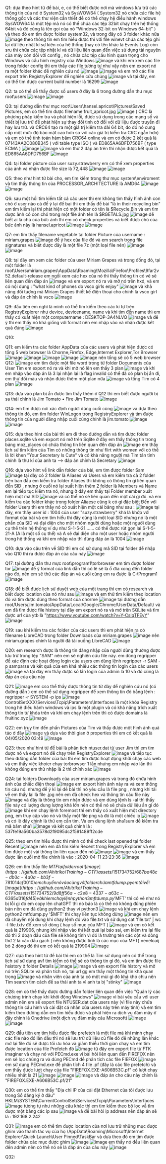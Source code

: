 Q1:
dựa theo hint từ đề bài, e, có thể biết được nơi mà windows lưu trữ các thông tin của nó ở System32 và SysWOW64
( Systom32 nó chứa các file hệ thống gốc và các thư viện cần thiết để có thể chạy hệ điều hành windows
SysWOW64 là một tệp mà nó có thể chứa các tệp 32bit chạy trên hệ thống 64bit và đó cũng là tên gọi của nó "Windows 32-bit on Windows 64-bit" )
và theo đó em tìm được folder system32, và trong đây có 3 folder khác nữa
![image](https://github.com/Ahitriko/Training-CTF/assets/151734752/aa29ddd8-776d-4622-bde2-ce5282bfd385)
theo thông tin em tìm hiểu được thì với file winevt chứa các tệp ghi lại dữ liệu nhật kí sự kiện của hệ thống (hay có tên khác là Events Log)
còn sru thì chữa các tệp nhật kí và dữ liệu liên quan đến việc sử dụng tài nguyên của máy
còn đối với config , nó chứa các tệp cấu hình quan trọng cho Windows và cấu hình registry của Windows
![image](https://github.com/Ahitriko/Training-CTF/assets/151734752/0830a8d9-0d4d-4675-9eb9-424d1928de27)
và khi em xem các file trong folder config thì em thấy các file tương tự như vậy nên em export nó ra một folder khác để nghiên cứu nó
![image](https://github.com/Ahitriko/Training-CTF/assets/151734752/2722c57a-3d7c-4af5-b311-b40ff4d9e1e7)
![image](https://github.com/Ahitriko/Training-CTF/assets/151734752/832b8213-86e3-4645-ba5f-fe2696da7097)
và em mở các file export trên RegistryExplorer để nghiên cứu chúng
![image](https://github.com/Ahitriko/Training-CTF/assets/151734752/8a04e1ca-33f9-444b-bc43-be7e50ac3b42)
và tại đây, em có thể tìm được current build number là 16299
![image](https://github.com/Ahitriko/Training-CTF/assets/151734752/c35b2765-07f9-4c37-87ec-7c5771ff83f2)

Q2:
ta có thể dễ thấy được số users ở đây là 6 trong đường dẫn thư mục root\users
![image](https://github.com/Ahitriko/Training-CTF/assets/151734752/2f48725a-f27d-4558-9122-14746819ca04)
![image](https://github.com/Ahitriko/Training-CTF/assets/151734752/7940c03c-3aa0-461d-8c22-fbaf57db8e25)


Q3:
tại đường dẫn thư mục root\Users\hansel.apricot\Pictures\Saved Pictures, em có thể tìm được filename fruit_apricot.jpg
![image](https://github.com/Ahitriko/Training-CTF/assets/151734752/d6589338-3194-4db7-b578-97f801e48324)
( CRC là phương pháp kiểm tra và phát hiện lỗi, được sử dụng trong các mạng số và thiết bị lưu trữ để phát hiện sự thay đổi tình cờ đối với dữ liệu được truyền đi hay lưu trữ. và CRC64 tạo ra một giá trị kiểm tra dài 64 bit, do đó nó cung cấp một mức độ bảo mật cao hơn so với các giá trị kiểm tra CRC ngắn hơn)
và em có thể tính toán hàm băm CRC64 online và em có được 2 kết quả là 07143AA2C080B345 ( với table type ISO ) và ED865AA6DFD756BF ( type ECMA )
![image](https://github.com/Ahitriko/Training-CTF/assets/151734752/b60c0c0e-90eb-4b5e-aa28-29a4ff0c85e9)
![image](https://github.com/Ahitriko/Training-CTF/assets/151734752/b77de299-d150-4092-a21a-00903e43ba0e)
và em thử 2 đáp án trên thì nhận được kết quả là ED865AA6DFD756BF
![image](https://github.com/Ahitriko/Training-CTF/assets/151734752/aea11c2a-cf5d-445f-b185-63c6a38a87ee)

Q4:
tại folder picture của user suzy.strawberry em có thể xem properties của ảnh và nhận được file size là 72,448
![image](https://github.com/Ahitriko/Training-CTF/assets/151734752/208c113b-5d02-4270-bbe3-e29916d1d55c)
![image](https://github.com/Ahitriko/Training-CTF/assets/151734752/26ea8f2e-ec9d-49de-8397-ab9c99f908e0)

Q5:
theo như hint từ bài cho, em tìm kiếm trong thư mục system\enviroment và tìm thấy thông tin của PROCESSOR_ARCHITECTURE là AMD64
![image](https://github.com/Ahitriko/Training-CTF/assets/151734752/ec35cd0f-4751-4f94-9e05-88c9353e22fc)
![image](https://github.com/Ahitriko/Training-CTF/assets/151734752/e5fb741a-cbf2-404e-837c-7809308a2817)

Q6:
sau một hồi tìm kiếm tất cả các user thì em không tìm thấy hình ảnh con chó ở user nào cả
để ý lại đề bại thì em thấy đề bài "là in their recycling bin" em tìm kiếm lại thì phát hiện có một folder có tên là $Recycle.Bin
và em tìm được ảnh có con chó trong một file ảnh tên là $RGETALS.jpg
![image](https://github.com/Ahitriko/Training-CTF/assets/151734752/956fda16-1ff3-4b7d-8a6e-b68e4d8580f0)
để biết ai là chủ của bức ảnh thì em có check properties và biết được chủ của bức ảnh này là hansel.apricot
![image](https://github.com/Ahitriko/Training-CTF/assets/151734752/d34ce0d7-76bf-4986-998f-0233a9684278)
![image](https://github.com/Ahitriko/Training-CTF/assets/151734752/d59f87ab-4bdc-4c45-b2ab-4cb3e007ef73)

Q7:
em tìm thấy filename vegetable tại folder Picture của username : miriam.grapes
![image](https://github.com/Ahitriko/Training-CTF/assets/151734752/a96267d9-b4eb-4e43-81f1-08c0e9edb958)
để ý hex của file đó và em search trong file signatures và biết được đây là một file 7z (một loại file nén)
![image](https://github.com/Ahitriko/Training-CTF/assets/151734752/36ce30c7-3831-454f-9206-e2a93e19c07a)
![image](https://github.com/Ahitriko/Training-CTF/assets/151734752/2591297e-7d12-4efd-8fe0-72f4dceafcd8)

Q8:
tại đây em xem các folder của user Miriam Grapes
và trong đống đó, tại một folder là root\Users\miriam.grapes\AppData\Roaming\Mozilla\Firefox\Profiles\9far2v52.default-release em ngồi xem các hex của nó thì thấy thông tin có vẻ sẽ liên quan đến đáp án
![image](https://github.com/Ahitriko/Training-CTF/assets/151734752/3fddbb96-5b80-4d69-bfba-1af061e4f9f4)
và em export nó ra và mở nó trên hxd, và em có nội dung : "what kind of phones do vsco girls enjoy"
![image](https://github.com/Ahitriko/Training-CTF/assets/151734752/c95a28b8-b278-4255-a280-5d74db6a1cdc)
và khả năng đối tượng mà Miriam Grapes thiết kế điện thoại cho chính là vsco girl
và đáp án chính là vsco
![image](https://github.com/Ahitriko/Training-CTF/assets/151734752/afc3a9d6-348b-4bfe-9c2d-8c1af19463d3)

Q9:
đầu tiên em nghĩ là mình có thể tìm kiếm theo các kí tự trên RegistryExplorer như device, devicename, name 
và khi tìm đến name thì em thấy có xuất hiện một computername : DESKTOP-3A4NLVQ
![image](https://github.com/Ahitriko/Training-CTF/assets/151734752/e26a08a0-f284-4729-a4df-b13ab82ae8de)
và để ý thì em thấy nó khá giống với format nên em nhập vào và nhận được kết quả đúng
![image](https://github.com/Ahitriko/Training-CTF/assets/151734752/1cce27af-11c1-439a-9d9c-27e27db938e5)

Q10:

Q11:
em kiểm tra các folder AppData của các users và phát hiện được có tổng 5 web browser là Chorme,Firefox, Edge,Internet Explorer,Tor Browser
![image](https://github.com/Ahitriko/Training-CTF/assets/151734752/d6732d48-8569-4c40-802d-d73a61440667)
![image](https://github.com/Ahitriko/Training-CTF/assets/151734752/4422cf88-a5a6-49e9-996d-28220e2a646f)
![image](https://github.com/Ahitriko/Training-CTF/assets/151734752/16b20b74-9f3f-4ab8-83cf-69f5a102a7a6)
![image](https://github.com/Ahitriko/Training-CTF/assets/151734752/2c14e213-62f0-4b64-b388-c791b8a65481)
![image](https://github.com/Ahitriko/Training-CTF/assets/151734752/cdf2bc12-b1ec-4399-9a90-c7489c048989)
nên tổng sẽ có 5 web browser
Q12:
![image](https://github.com/Ahitriko/Training-CTF/assets/151734752/b4aaf071-623f-46a2-8aa6-b4ffedf0d6e2)
em tìm được một file word trong từ folder Documents của User Tim
em export nó ra và khi mở nó lên em thấy 3 plan 
![image](https://github.com/Ahitriko/Training-CTF/assets/151734752/737e59e3-2dad-41fd-8d1d-4e16ff9b60b5)
và khi em nhập vào đáp án là 3 lại nhận lại là flag invalid
có thể đã có plan bị ẩn đi, em thử đổi màu và nhận được thêm một plan nữa 
![image](https://github.com/Ahitriko/Training-CTF/assets/151734752/178d9572-e2e6-4490-aa1f-825c58c067b7)
và tổng Tim có 4 plan
![image](https://github.com/Ahitriko/Training-CTF/assets/151734752/09753c70-f10a-4cdb-8071-54a99a059850)

Q13:
dựa vào plan bị ẩn được tìm thấy thêm ở Q12 thì em biết được người bị sa thải chính là Jim Tomato
•	Fire Jim Tomato
![image](https://github.com/Ahitriko/Training-CTF/assets/151734752/92b263da-b438-415d-945e-bd75b8de3303)

Q14:
em tìm được nơi xác định người dùng cuối cùng 
![image](https://github.com/Ahitriko/Training-CTF/assets/151734752/13ebea9a-d5ee-4d9c-9aef-0cc757b1b425)
và dựa theo thông tin đó, em tìm folder WinLogon trong RegistryExplorer và tìm được thông tin của người đăng nhập cuối cùng chính là jim.tomato
![image](https://github.com/Ahitriko/Training-CTF/assets/151734752/2ed22c71-fc3a-4bab-ac9e-ac75c6f498ae)
![image](https://github.com/Ahitriko/Training-CTF/assets/151734752/955ba589-8bdf-40f3-97e1-af9d71074ac3)

Q15:
dựa theo hint của bài thì em đi theo đường dẫn và tìm được folder places.sqlite và em export nó mở trên Sqlite
ở đây em thấy thông tin trong bảng moz_places có chứa thông tin liên quan đến đáp án
![image](https://github.com/Ahitriko/Training-CTF/assets/151734752/1602e054-6618-44ac-9451-37c26be6e300)
em thấy lịch sử tìm kiếm của Tim có những thông tin như flirt with women với có thể là lời khen "Your Secretary Is Cute"
và có khả năng người mà Tim tán tỉnh chính là thư kí của anh ta  --> đáp án chính là Secretary
![image](https://github.com/Ahitriko/Training-CTF/assets/151734752/434c7959-d1eb-434d-a902-5779b6978568)

Q16:
dựa vào hint về link dẫn folder của bài, em tìm được folder Sam
![image](https://github.com/Ahitriko/Training-CTF/assets/151734752/64321241-70d3-43fa-af56-6e32a8376aef)
tại đây có 2 folder là Aliases và Users và em kiểm tra cả 2 folder trên
ban đầu em kiểm tra folder Aliases thì không có thông tin gì liên quan đến SID , nhưng ở cuối nó lại xuất hiện thêm 2 folder là Members và Name
em lại tiếp tục kiểm tra nó, nhưng ở đây em thấy tại Folder member xuất hiện một mã SID 
![image](https://github.com/Ahitriko/Training-CTF/assets/151734752/bc54f19b-13ed-4796-b948-3d9fc7c7fccb)
và có thể nó sẽ liên quan đến một cái gì đó.
và em kiểm tra các folder khác trong folder Aliaese cũng k có gì đặc biệt
Đến với folder Users thì em thấy nó có xuất hiện một cái bảng như sau :
![image](https://github.com/Ahitriko/Training-CTF/assets/151734752/50e8579c-e325-4b52-8fff-d7ecdc864fd5)
tại đây, em thấy user id : 1004 của user "suzy.strawberry" khá là khớp với format của bài
và em tìm hiểu thì đây cũng là một loại SID nhưng nó là một phần của SID và đại diện cho một nhóm người dùng hoặc một người dùng cụ thể trên hệ thống
ví dụ như S-1-5-21....... có thể được rút gọn lại S-1-5-21-A (A là một số cụ thể) và A sẽ đại diện cho một user hoặc nhóm người trong hệ thống
và khi em nhập vào thì đúng đáp án là 1004
![image](https://github.com/Ahitriko/Training-CTF/assets/151734752/aeaa5a03-3b16-417e-91a9-c71498cd4270)

Q10:
dựa vào câu trên về SID thì em có sử dụng mã SID tại folder để nhập vào Q10 thì ra được đáp án của câu này
![image](https://github.com/Ahitriko/Training-CTF/assets/151734752/bb9a6d65-1026-4e40-a76b-dfd5da52b88c)

Q17:
tại đường dẫn thư mực root\program1\torbrowser em tìm được folder tor
![image](https://github.com/Ahitriko/Training-CTF/assets/151734752/c5568cd5-23aa-47c1-ab04-85a07e7e2433)
để ý format của link dẫn thì có lẽ sẽ là ổ đĩa xong đến folder nào đó, nên em sẽ thử các đáp án và cuối cùng em ra được là C:\Program1
![image](https://github.com/Ahitriko/Training-CTF/assets/151734752/390925fd-be50-4864-929b-e2a73d032218)


Q18:
để biết được lịch sử duyệt web của một trang thì em có research và biết được location của nó như sau 
![image](https://github.com/Ahitriko/Training-CTF/assets/151734752/4f195077-0386-4acb-96d1-ecf0ac0ce5b9)
và em thử tìm kiếm theo location đó và tìm được đúng theo format của chorme
![image](https://github.com/Ahitriko/Training-CTF/assets/151734752/6fd7f1d9-0f6e-4a30-9ce4-e5671f6be123)
tại đường dẫn root/Users/jim.tomato/AppData/Local/Google/Chrome/UserData/Default/ và em đã tìm được file history tại đây
em export nó ra và mở trên SQLite và tìm được url của ytb là "https://www.youtube.com/watch?v=Y-CsIqTFEyY"
![image](https://github.com/Ahitriko/Training-CTF/assets/151734752/04131f2d-ba80-489c-8280-44d7db03cae1)

Q19:
sau khi kiểm tra các folder của các users thì em phát hiện ra có filename LibreCAD trong folder Downloads của miriam.grapes
![image](https://github.com/Ahitriko/Training-CTF/assets/151734752/e6a7b9d4-21ce-4b92-9cb5-a5d91ba0d77c)
nên miriam.grapes chính là người đã tải xuống  LibreCAD
![image](https://github.com/Ahitriko/Training-CTF/assets/151734752/74028f6c-eb88-478f-87b1-92358f53a0e2)

Q20:
em research được là thông tin đăng nhập của người dùng thường được lưu trữ trong tệp "SAM" 
nên em sẽ nghiên cứu file này.
em dùng regripper để xác định các hoạt động login của users
em dùng lệnh regripper -r SAM -p samparse
và kết quả của em khá nhiều các thông tin login của các users
![image](https://github.com/Ahitriko/Training-CTF/assets/151734752/2a2043d1-014f-44a1-a285-b28ecd7203cf)
và tại đây em thấy được số lần login của admin là 10 
và đó cũng là đáp án của câu này

Q21:
![image](https://github.com/Ahitriko/Training-CTF/assets/151734752/a526b3f6-4af0-4c8c-911a-98e8c90c60b3)
em cso thể thấy được thông tin từ đây để nghiên cứu nó (có đường dẫn )
em có thể sử dụng regripper để xem thông tin đó bằng lệnh : regripper -r SYSTEM -p ips
![image](https://github.com/Ahitriko/Training-CTF/assets/151734752/43e4b5e6-5a0f-4159-a7af-775ed1a16f9e)
ControlSetXXX\Services\Tcpip\Parameters\Interfaces là một khóa Registry trong hệ điều hành windows và ips là một plugin và có khả năng trích xuất thông tin từ khóa trên
và khi em chạy lệnh trên thì có được domains là fruitinc.xyz
![image](https://github.com/Ahitriko/Training-CTF/assets/151734752/f88586e6-9a66-4b76-84ed-8604df1a784d)


Q22:
em truy tìm đến phần Pictures của Tim và thấy được một hình ảnh quả táo ở đây
![image](https://github.com/Ahitriko/Training-CTF/assets/151734752/58dee0e0-3c6b-413e-bc52-c7fe85b79850)
và dựa vào thời gian ở properties thì em có kết quả là 04/05/2020 03:49
![image](https://github.com/Ahitriko/Training-CTF/assets/151734752/0338783c-ebe9-4b8a-9baf-87c708b7158c)

Q23:
theo như hint từ đề bài là phân tích ntuser.dat từ user Jim thì em tìm được nó và export nó để chạy trên RegistryExplorer
![image](https://github.com/Ahitriko/Training-CTF/assets/151734752/8218fa70-1a4b-4f4c-a312-ea35c7b62e9b)
và tiếp tục theo đường dẫn folder của bài thì em tìm được hoạt động khởi chạy các web và em thấy việc khoier chạy torbrowser 1 lần nhưng em nhập vào lần thì không đúng
em thử nhập là 2 thì chính xác
![image](https://github.com/Ahitriko/Training-CTF/assets/151734752/b5a16e2a-8d78-42af-9fb1-af47b4568e01)

Q24:
tại folders Downloads của user miriam.grapes và trong đó chứa hình ảnh của chiếc điện thoại
![image](https://github.com/Ahitriko/Training-CTF/assets/151734752/8d91e23a-eb64-407a-b312-57324443d3d8)
em export hình ảnh này ra và xem thông tin cảu nó.
nhưng để ý kĩ lại đề bài thì nó yêu cầu là file png , nhưng khi tải về em thấy lại là file .jpg nên em đã check hex và thông tin cảu file này
![image](https://github.com/Ahitriko/Training-CTF/assets/151734752/710a7b4a-7b6c-4b06-9ec7-ba74d9faa736)
và đây là thông tin em nhận được
và em dùng lệnh ls -al thì thấy file này có lượng dung lượng khá lớn nên có thể nó sẽ chứa dữ liệu ẩn gì đó
![image](https://github.com/Ahitriko/Training-CTF/assets/151734752/7d2f41ec-a7fe-43d6-816b-da4094863739)
khi em chạy lệnh foremost thì em thấy có xuất hiện một directory png, em truy cập vào nó và thấy một file png và đó là một chiếc ip
![image](https://github.com/Ahitriko/Training-CTF/assets/151734752/8b1482d9-52c2-41fd-b3c9-02bf072177e5)
và có lẽ đây chính là thứ em cần tìm. Và em dùng lệnh sha1sum để kiểm tra mã băm sha1
![image](https://github.com/Ahitriko/Training-CTF/assets/151734752/f166cd81-293f-4a32-b165-bbf6563568f5)
và kết quả chính là : 537fe19a560ba3578d2f9095dc2f591489ff2cde

Q25:
theo em tìm hiểu được thì mình có thể check last opened tại folder Recent 
![image](https://github.com/Ahitriko/Training-CTF/assets/151734752/6024dfb1-4a3e-4dc0-ab3e-d39a14c0a114)
nên em đã tìm kiếm Recent trong RegistryExplorer và em tìm được một vài thông tin liên quan đến nó
![image](https://github.com/Ahitriko/Training-CTF/assets/151734752/f682f78a-d0bb-465e-a7d3-e7cecf9e9699)
![image](https://github.com/Ahitriko/Training-CTF/assets/151734752/a8edbe31-004a-4505-b9ac-3200d230d5d8)
và em thấy được lần cuối mở file chính là vào : 2020-04-11 23:23:36
![image](https://github.com/Ahitriko/Training-CTF/assets/151734752/4743c131-0692-4325-8262-908d7d083aa2)

Q26:
em tìm thấy file $MTF tại folder root
![image](https://github.com/Ahitriko/Training-CTF/assets/151734752/687ba48c-db0c-4a0a-bb3f-781014cf0010)
em chuyển nó vào cùng với folder chứa mtfdump.py em tải về
![image](https://github.com/Ahitriko/Training-CTF/assets/151734752/9d8ff56a-c2e8-4337-a63c-6365d316fd45)
và khi em chạy lệnh python3 mftdump.py '$MFT' thì có vẻ như nó bị lỗi gì đó
em copy lên chatGPT thì nó báo là có thể nó không đúng phiên bản nên em đã dùng python2 thay vì python3
![image](https://github.com/Ahitriko/Training-CTF/assets/151734752/d82c3db8-3b10-4c1f-8fe2-3d1b41da69ae)
và khi em chạy lệnh python2 mtfdump.py '$MFT' thì chạy liên tục không dừng
![image](https://github.com/Ahitriko/Training-CTF/assets/151734752/4ac0aa5e-ffaa-4f56-b2eb-07ac70e94bcf)
nên em đã chuyển nội dung khi chạy lệnh đó vào file.txt và sử dụng cat 'file.txt' | wc -l file.txtv
để xem số dòng ( hay số mục của MFT )
![image](https://github.com/Ahitriko/Training-CTF/assets/151734752/93e6f625-1753-46cf-8fbe-aef7b04c439a)
và em có kết quả là 219906, nhưng khi nhập vào thì kết quả lại báo sai, em kiểm tra lại file đó thì 2 đoạn đầu của file sẽ không tính vì đó là trường tên các cột và dòng thứ 2 là các dấu gạch ( nên không được tính là các mục của MFT)
neneloaij bỏ 2 dòng đó thì em có kết quả là 219904
![image](https://github.com/Ahitriko/Training-CTF/assets/151734752/e2ad341b-5354-40b5-a39f-6ddab56cbfd3)

Q27:
dựa theo hint từ đề bài thì em có thể là Tim sử dụng nên có thể trong lịch sử sử dụng avf tìm kiếm có thể sẽ có thông tin gì đó, và em tìm được file hsistory ở folder Details
![image](https://github.com/Ahitriko/Training-CTF/assets/151734752/fafc2d91-092e-4731-aa86-24e27b34857f)
![image](https://github.com/Ahitriko/Training-CTF/assets/151734752/43fa47d5-f632-4c31-a491-144483e0235f)
và em export file history và mở nó trên SQLite và phân tích nó, tại url gg em thấy một thông tin khá quan trọng
![image](https://github.com/Ahitriko/Training-CTF/assets/151734752/40e06314-3502-4c23-bd28-35a2ba225c94)
và nhân viên của anh ta có một mùi gì đó khá khó chịu nên Tim search tìm cách để sa thải anh ta vì anh ta bị "stinky"
![image](https://github.com/Ahitriko/Training-CTF/assets/151734752/357fef0e-8ca3-42f1-96bd-59bee94e9ab9)

Q28:
em có thể thấy được đường dẫn folder liên quan đến việc "Quản lý các chương trình chạy khi khởi động Windows"
![image](https://github.com/Ahitriko/Training-CTF/assets/151734752/c70c8eaf-91fa-42e1-ad4b-d5e91d718ba8)
vì bài yêu cầu với user admin nên em sẽ export file NTUSER.dat của users này (vì file này chứa thông tin cấu hình và cài đặt cá nhân của users này trên máy tính)
và em tìm kiếm theo đường dẫn em tìm hiểu được và phát hiện ra dịch vụ đám mây ở đây chính là Onedrive (một dịch vụ đám mây cảu Microsoft)
![image](https://github.com/Ahitriko/Training-CTF/assets/151734752/0748815a-7223-4f41-aa8b-c6ba14e4d570)
![image](https://github.com/Ahitriko/Training-CTF/assets/151734752/4f5a31d7-d4e8-4067-a5a3-5a701b9e96d2)

Q29: 
đầu tiên em tìm hiểu được file prefetch là một file mà khi mình chạy các  file nào đó lần đầu thì nó sẽ lưu trữ dữ liệu củ file đó để những lần khác mở lại file đó sẽ được tối ưu hóa và giảm thiểu thời gian chạy
và em tìm được location của file Prefetch đó 
![image](https://github.com/Ahitriko/Training-CTF/assets/151734752/b1ab8efc-7093-42c3-ac3f-47cf627ead6c)
từ đây em export file từ FTK imaginer và chạy nó với PECmd.exe
vì bài hỏi liên quan đến FIREFOX nên em sẽ lọc chúng ra và dùng PECmd để phân tích các file FIEFOX 
![image](https://github.com/Ahitriko/Training-CTF/assets/151734752/4f0b0c04-f226-460c-aa3a-e3acc08a7db8)
em sử dụng PECmd.exe để phân tích 4 file .pf (đây là các file prefetch) và em thấy được lượt chạy của file "FIREFOX.EXE-A606B53C.pf" có lượt chạy nhiều nhất là 21
![image](https://github.com/Ahitriko/Training-CTF/assets/151734752/e26fbaee-6dbf-4942-ac6d-c9799920894b)
![image](https://github.com/Ahitriko/Training-CTF/assets/151734752/06e247e6-c0d3-4e67-82ff-e757e9bc2949)
![image](https://github.com/Ahitriko/Training-CTF/assets/151734752/bba924ba-39f0-49d6-ba4a-0a6c8b9a597a)
và đáp án cho câu này chính là "FIREFOX.EXE-A606B53C.pf/21"

Q30:
em có thể tìm thấy "Địa chỉ IP của cài đặt Ethernet của tôi được lưu trong Sổ đăng ký ở đâu"
HKLM\SYSTEM\CurrentControlSet\Services\Tcpip\Parameters\Interfaces
![image](https://github.com/Ahitriko/Training-CTF/assets/151734752/a547644f-7162-4300-a9e4-39d0413d1173)
tương tự như những câu khác thì em tìm kiếm theo bộ lọc vầ tìm được một bảng các ip sau 
![image](https://github.com/Ahitriko/Training-CTF/assets/151734752/50ec3dc3-e4b0-4322-91fd-cda0b5825c57)
và đề bài hỏi ip address nên đáp án sẽ là : 192.168.2.242

Q31:
![image](https://github.com/Ahitriko/Training-CTF/assets/151734752/981fc978-f4bb-418d-a570-fb2abe995344)
em có thể tìm được location của nơi lưu trữ những mục được ghim vào thanh tác vụ của họ
<user dir>\AppData\Roaming\Microsoft\Internet Explorer\Quick Launch\User Pinned\TaskBar
và dựa theo đó em tìm được folder chứa các mục được ghim 
![image](https://github.com/Ahitriko/Training-CTF/assets/151734752/d4e357c5-1dc2-4247-8a52-b09d542f3df2)
![image](https://github.com/Ahitriko/Training-CTF/assets/151734752/22ba6c56-66b5-4f61-8d2c-f6379b815478)
em thấy nó đều liên quan đến admin nên có thể nó sẽ là đáp án của câu này
![image](https://github.com/Ahitriko/Training-CTF/assets/151734752/7866dc7d-bc12-4794-85c8-826e2ffbc29f)

Q32:



